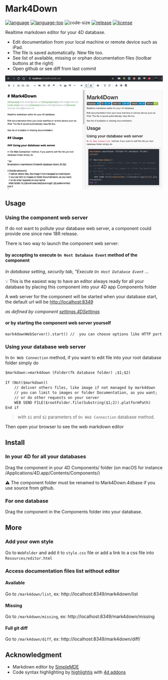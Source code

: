 ﻿# Mark4Down
[![language][code-shield]][code-url] [![language-top][code-top]][code-url] ![code-size][code-size] [![release][release-shield]][release-url] [![license][license-shield]][license-url]

Realtime markdown editor for your 4D database.

* Edit documentation from your local machine or remote device such as iPad.
* The file is saved automatically. New file too.
* See list of available, missing or orphan documentation files (toolbar buttons at the right)
* Open github or see diff from last commit

<img src="Documentation/preview.png" alt="preview"
	title="preview" width="600" />

## Usage

### Using the component web server

If do not want to pollute your database web server, a component could provide one since new 18R release.

There is two way to launch the component web server:

#### by accepting to execute `On Host Database Event` method of the component

_In database setting, security tab, "Execute  `On Host Database Event` ..._

💡 This is the easiest way to have an editor always ready for all your database by placing this component into your 4D app Components folder

A web server for the component will be started when your database start, the default url will be 
[http://localhost:8349](http://localhost:8349)

_as defined by component [settings.4DSettings](Project/Sources/settings.4DSettings)_

#### or by starting the component web server yourself

```4d
mark4downWebServer().start() //  you can choose options like HTTP port
```

### Using your database web server

In `On Web Connection` method, if you want to edit file into your root database folder simply do

```4d
$markdown:=mark4down (Folder(fk database folder) ;$1;$2)

If (Not($markdown))
	// deliver others files, like image if not managed by mark4down
	// you can limit to images or folder Documentation, as you want;
	// or do other requests on your server
	WEB SEND FILE($rootFolder.file(Substring($1;2)).platformPath)
End if
```

> with `$1` and `$2` parameters of  `On Web Connection` database method.

Then open your browser to see the web markdown editor

## Install

### In your 4D for all your databases

Drag the component in your 4D Components/ folder (on macOS for instance /Applications/4D.app/Contents/Components/)

⚠️ The component folder must be renamed to Mark4Down.4dbase if you use source from github.

### For one database

Drag the component in the Components folder into your database.

## More

### Add your own style

Go to `WebFolder` and add it to `style.css` file or add a link to a css file into `Resources/editor.html`

### Access documentation files list without editor

#### Available

Go to `/mark4down/list`, ex:  http://localhost:8349/mark4down/list

#### Missing

Go to `/mark4down/missing`, ex:  http://localhost:8349/mark4down/missing

#### Full git diff

Go to `/mark4down/diff`, ex:  http://localhost:8349/mark4down/diff/

## Acknowledgment

- Markdown editor by [SimpleMDE](https://github.com/sparksuite/simplemde-markdown-editor)
- Code syntax highlighting by [highlightjs](https://highlightjs.org/) with [4d addons](https://github.com/highlightjs/highlightjs-4d)

<!-- MARKDOWN LINKS & IMAGES -->
<!-- https://www.markdownguide.org/basic-syntax/#reference-style-links -->
[code-shield]: https://img.shields.io/static/v1?label=language&message=4d&color=blue
[code-top]: https://img.shields.io/github/languages/top/mesopelagique/Mark4Down.svg
[code-size]: https://img.shields.io/github/languages/code-size/mesopelagique/Mark4Down.svg
[code-url]: https://developer.4d.com/
[release-shield]: https://img.shields.io/github/v/release/mesopelagique/Mark4Down
[release-url]: https://github.com/mesopelagique/Mark4Down/releases/latest
[license-shield]: https://img.shields.io/github/license/mesopelagique/Mark4Down
[license-url]: LICENSE.md
